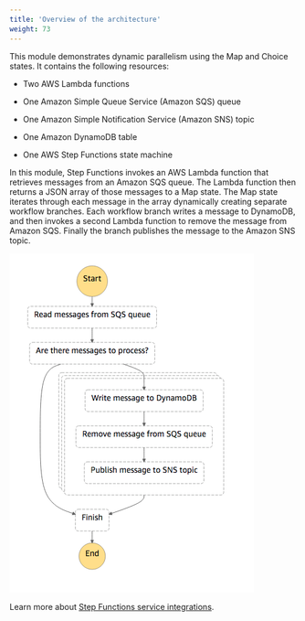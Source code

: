 ```yaml
---
title: 'Overview of the architecture'
weight: 73
---
```


This module demonstrates dynamic parallelism using the Map and Choice states. It contains the following resources:

- Two AWS Lambda functions

- One Amazon Simple Queue Service (Amazon SQS) queue

- One Amazon Simple Notification Service (Amazon SNS) topic

- One Amazon DynamoDB table

- One AWS Step Functions state machine

In this module, Step Functions invokes an AWS Lambda function that retrieves messages from an Amazon SQS queue. The Lambda function then returns a JSON array of those messages to a Map state. The Map state iterates through each message in the array dynamically creating separate workflow branches. Each workflow branch writes a message to DynamoDB, and then invokes a second Lambda function to remove the message from Amazon SQS. Finally the branch publishes the message to the Amazon SNS topic.

![Visual Workflow](/static/img/module-5/visual-workflow.png)

Learn more about [Step Functions service integrations](https://docs.aws.amazon.com/step-functions/latest/dg/concepts-service-integrations.html).
